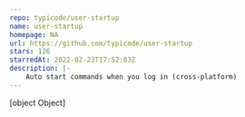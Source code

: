 ```yaml
---
repo: typicode/user-startup
name: user-startup
homepage: NA
url: https://github.com/typicode/user-startup
stars: 126
starredAt: 2022-02-23T17:52:03Z
description: |-
    Auto start commands when you log in (cross-platform)
---
```


[object Object]
